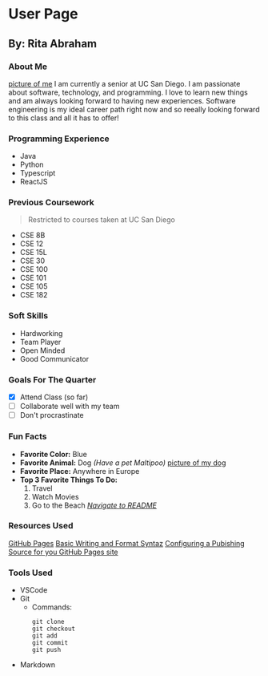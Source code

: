 # User Page
## By: Rita Abraham
### About Me
[picture of me](../images/IMG_5831.JPG)
I am currently a senior at UC San Diego. I am passionate about software, technology, and programming. I love to learn new things and am always looking forward to having new experiences. Software engineering is my ideal career path right now and so reeally looking forward to this class and all it has to offer!
### Programming Experience
- Java
- Python
- Typescript
- ReactJS
### Previous Coursework
> Restricted to courses taken at UC San Diego
- CSE 8B
- CSE 12
- CSE 15L
- CSE 30
- CSE 100
- CSE 101
- CSE 105
- CSE 182
### Soft Skills
- Hardworking
- Team Player
- Open Minded
- Good Communicator
### Goals For The Quarter
- [x] Attend Class (so far)
- [ ] Collaborate well with my team
- [ ] Don't procrastinate
### Fun Facts
* __Favorite Color:__ Blue 
* __Favorite Animal:__ Dog _(Have a pet Maltipoo)_
  [picture of my dog](../images/2020_ONAM0002_Original.GIF)
* __Favorite Place:__ Anywhere in Europe
* __Top 3 Favorite Things To Do:__
    1. Travel
    2. Watch Movies
    3. Go to the Beach
_[Navigate to README](README.md)_
### Resources Used
[GitHub Pages](https://pages.github.com/)
[Basic Writing and Format Syntaz](https://docs.github.com/en/get-started/writing-on-github/getting-started-with-writing-and-formatting-on-github/basic-writing-and-formatting-syntax#links)
[Configuring a Pubishing Source for you GitHub Pages site](https://docs.github.com/en/pages/getting-started-with-github-pages/configuring-a-publishing-source-for-your-github-pages-site)
### Tools Used
- VSCode
- Git
  - Commands:
    ```
    git clone
    git checkout
    git add
    git commit
    git push
    ```
- Markdown

